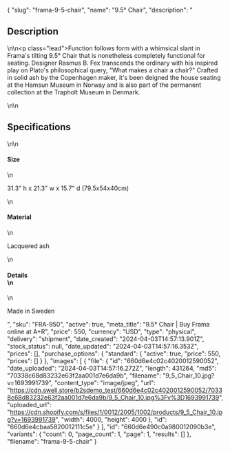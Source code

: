 {
  "slug": "frama-9-5-chair",
  "name": "9.5° Chair",
  "description": "<h2>Description</h2>\n<!-- split -->\n<p class=\"lead\">Function follows form with a whimsical slant in Frama's tilting 9.5° Chair that is nonetheless completely functional for seating. Designer Rasmus B. Fex transcends the ordinary with his inspired play on Plato's philosophical query, \"What makes a chair a chair?\" Crafted in solid ash by the Copenhagen maker, it's been deigned the house seating at the Hamsun Museum in Norway and is also part of the permanent collection at the Trapholt Museum in Denmark.</p>\n<!-- split -->\n<h2>Specifications</h2>\n<!-- split -->\n<h4>Size</h4>\n<p>31.3\" h x 21.3\" w x 15.7\" d (79.5x54x40cm)</p>\n<h4>Material</h4>\n<p>Lacquered ash</p>\n<h4>Details<br>\n</h4>\n<p>Made in Sweden<br></p>",
  "sku": "FRA-950",
  "active": true,
  "meta_title": "9.5° Chair | Buy Frama online at A+R",
  "price": 550,
  "currency": "USD",
  "type": "physical",
  "delivery": "shipment",
  "date_created": "2024-04-03T14:57:13.901Z",
  "stock_status": null,
  "date_updated": "2024-04-03T14:57:16.353Z",
  "prices": [],
  "purchase_options": {
    "standard": {
      "active": true,
      "price": 550,
      "prices": []
    }
  },
  "images": [
    {
      "file": {
        "id": "660d6e4c02c4020012590052",
        "date_uploaded": "2024-04-03T14:57:16.272Z",
        "length": 431264,
        "md5": "70338c68d83232e63f2aa001d7e6da9b",
        "filename": "9_5_Chair_10.jpg?v=1693991739",
        "content_type": "image/jpeg",
        "url": "https://cdn.swell.store/b2sdemo_test/660d6e4c02c4020012590052/70338c68d83232e63f2aa001d7e6da9b/9_5_Chair_10.jpg%3Fv%3D1693991739",
        "uploaded_url": "https://cdn.shopify.com/s/files/1/0012/2005/1002/products/9_5_Chair_10.jpg?v=1693991739",
        "width": 4000,
        "height": 4000
      },
      "id": "660d6e4cbaa5820012111c5e"
    }
  ],
  "id": "660d6e490c0a980012090b3e",
  "variants": {
    "count": 0,
    "page_count": 1,
    "page": 1,
    "results": []
  },
  "filename": "frama-9-5-chair"
}